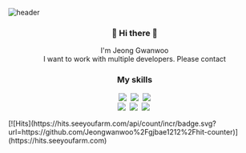 ![header](https://capsule-render.vercel.app/api?type=slice&color=f5313b&height=245&section=header&text=Gwan%20woo&fontSize=80)

<h3 align="center"> 👋 Hi there 👋 </h3>
<p align="center">
I'm Jeong Gwanwoo<br>
I want to work with multiple developers. Please contact
</p>

<h3 align="center">My skills</h3>
<p align="center">
  <img src="https://img.shields.io/badge/-PYHTON-yellow"/>&nbsp
  <img src="https://img.shields.io/badge/-R-blue"/>&nbsp
  <img src="https://img.shields.io/badge/-MySQL-navy"/>
  <br>
  <img src="https://img.shields.io/badge/-C-green"/>&nbsp
  <img src="https://img.shields.io/badge/-JAVA-orange"/>&nbsp
  <img src="https://img.shields.io/badge/-HTML-blue"/>&nbsp
  </p>
[![Hits](https://hits.seeyoufarm.com/api/count/incr/badge.svg?url=https://github.com/Jeongwanwoo%2Fgjbae1212%2Fhit-counter)](https://hits.seeyoufarm.com)
